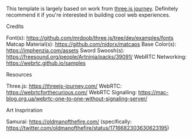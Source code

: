 This template is largely based on work from [three.js journey](https://threejs-journey.com/). Definitely recommend it if you're interested in building cool web experiences.

Credits

Font(s): https://github.com/mrdoob/three.js/tree/dev/examples/fonts
Matcap Material(s): https://github.com/nidorx/matcaps
Base Color(s): https://imphenzia.com/assets
Sword Swoosh(s): https://freesound.org/people/Artninja/packs/39091/
WebRTC Networking: https://webrtc.github.io/samples

Resources

Three.js: https://threejs-journey.com/
WebRTC: https://webrtcforthecurious.com/
WebRTC Signalling: https://mac-blog.org.ua/webrtc-one-to-one-without-signaling-server/

Art Inspriration

Samurai: https://oldmanofthefire.com/ (specifically: https://twitter.com/oldmanofthefire/status/1716682303630623195)
